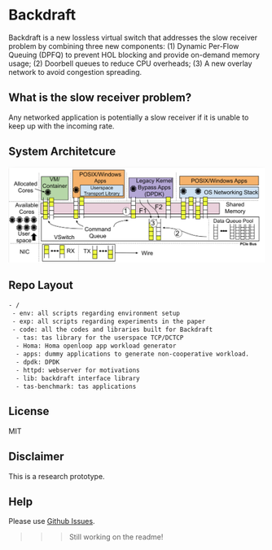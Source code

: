 # Backdraft
Backdraft is a new lossless virtual switch that addresses the slow receiver problem by combining three new components: (1) Dynamic Per-Flow Queuing (DPFQ) to prevent HOL blocking and provide on-demand memory usage; (2) Doorbell queues to reduce CPU overheads; (3) A new overlay network to avoid congestion spreading.

## What is the slow receiver problem?
Any networked application is potentially a slow receiver if it is unable to
keep up with the incoming rate.

## System Architetcure
![Backdraft](docs/pngs/bd_design.png)

## Repo Layout
```
- /
 - env: all scripts regarding environment setup
 - exp: all scripts regarding experiments in the paper
 - code: all the codes and libraries built for Backdraft
  - tas: tas library for the userspace TCP/DCTCP
  - Homa: Homa openloop app workload generator
  - apps: dummy applications to generate non-cooperative workload.
  - dpdk: DPDK
  - httpd: webserver for motivations
  - lib: backdraft interface library
  - tas-benchmark: tas applications
```

## License

MIT

## Disclaimer

This is a research prototype.

## Help

Please use [Github Issues](https://github.com/Lossless-Virtual-Switching/Backdraft/issues).

>>> Still working on the readme!
